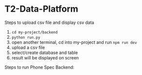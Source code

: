 # T2-Data-Platform

Steps to upload csv file and display csv data  
1. `cd my-project/backend`
2. `python run.py`
3. open another terminal, cd into my-project and run `npm run dev`
4. upload a csv file 
5. select/create database and table
5. result will be displayed on screen



Steps to run Phone Spec Backend:
